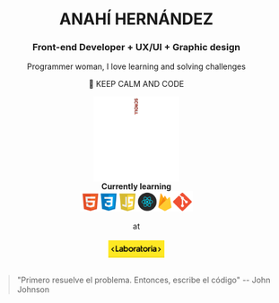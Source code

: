 <div align="center">
    
<h1 align="center">ANAHÍ HERNÁNDEZ</h1>
<h3>Front-end Developer + UX/UI + Graphic design</h3>


<div width="100%" align="left">
    <p width="100%" align="center">Programmer woman, I love learning and solving challenges<p>
    <p width="100%" align="center">👑  KEEP CALM AND CODE<p>
    <div width="100%" align="center">
        <div width="50%"><img align="center"  width="30%" src= "https://github.com/AnHernandezOlvera/files/blob/main/scroll.gif"></div>
        <strong>Currently learning </strong> <br>
        <img width="40%" align="center" src= "https://github.com/AnHernandezOlvera/files/blob/main/tecnologias.png">
       <br><br>  at <br><br>
       <a align="center" width="50%" href="https://www.laboratoria.la/">
        <img width="20%"  align="center" src= "https://github.com/AnHernandezOlvera/files/blob/main/laboratoria.png">     
       </a><br><br>
    </div>
   
    

    
</div>
</div>

> "Primero resuelve el problema. Entonces, escribe el código"
-- John Johnson


<!--

**AnHernandezOlvera/AnHernandezOlvera** is a ✨ _special_ ✨ repository because its `README.md` (this file) appears on your GitHub profile.

Here are some ideas to get you started:

- 🔭 I’m currently working on ...
- 🌱 I’m currently learning ...
- 👯 I’m looking to collaborate on ...
- 🤔 I’m looking for help with ...
- 💬 Ask me about ...
- 📫 How to reach me: ...
- 😄 Pronouns: ...
- ⚡ Fun fact: ...
-->
